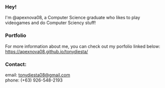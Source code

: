 <!---
apexnova08/apexnova08 is a ✨ special ✨ repository because its `README.md` (this file) appears on your GitHub profile.
You can click the Preview link to take a look at your changes.
--->

### Hey!
  I'm @apexnova08, a Computer Science graduate who likes to play videogames and do Computer Sciency stuff!

### Portfolio
  For more information about me, you can check out my porfolio linked below:<br />
  https://apexnova08.github.io/tonydiesta/<br />

### Contact:
  email: tonydiesta08@gmail.com<br />
  phone: (+63) 926-548-2193

